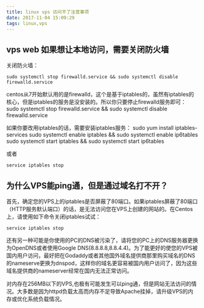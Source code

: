 ```yaml
---
title: linux vps 访问不了注意事项
date: 2017-11-04 15:09:29
tags: linux,vps
---
```




## vps web 如果想让本地访问，需要关闭防火墙

关闭防火墙：

```
sudo systemctl stop firewalld.service && sudo systemctl disable firewalld.service
```

centos从7开始默认用的是firewalld，这个是基于iptables的，虽然有iptables的核心，但是iptables的服务是没安装的。所以你只要停止firewalld服务即可：
sudo systemctl stop firewalld.service && sudo systemctl disable firewalld.service

如果你要改用iptables的话，需要安装iptables服务：
sudo yum install iptables-services
sudo systemctl enable iptables && sudo systemctl enable ip6tables
sudo systemctl start iptables && sudo systemctl start ip6tables

或者 
```
service iptables stop
```



## 为什么VPS能ping通，但是通过域名打不开？

首先，确定您的VPS上的iptables是否屏蔽了80端口。如果iptables屏蔽了80端口（HTTP服务默认端口）的话，是无法访问您在VPS上创建的网站的。在Centos上，请使用如下命令关闭iptables试试：

```
service iptables stop

```

还有另一种可能是你使用的PC的DNS被污染了，请将您的PC上的DNS服务器更换为OpenDNS或者使用Google DNS(8.8.8.8,8.8.4.4)。为了能更好的使您的VPS被国内用户访问，最好把在Godaddy或者其他国外域名提供商那里购买域名的DNS的nameserve更换为dnspod，这样你的域名更容易被国内用户访问了，因为这些域名提供商的nameserver经常在国内无法正常访问。

对内存在256MB以下的VPS,也极有可能发生可以ping通，但是网站无法访问的情况。大多数是因为httpd负载太高而内存不足导致Apache挂掉，请升级VPS的内存或优化系统负载情况。
